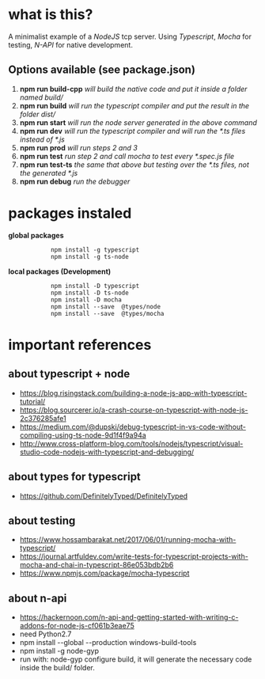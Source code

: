 # what is this?

A minimalist example of a *NodeJS* tcp server. Using *Typescript*,
*Mocha* for testing, *N-API* for native development. 

## Options available (**see package.json**)
1. **npm run build-cpp**  *will build the native code and put it inside a folder named build/*
2. **npm run build**      *will run the typescript compiler and put the result in the folder dist/*
3. **npm run start**      *will run the node server generated in the above command*
4. **npm run dev**        *will run the typescript compiler and will run the \*.ts files instead of \*.js*
5. **npm run prod**       *will run steps 2 and 3*
6. **npm run test**       *run step 2 and call mocha to test every \*.spec.js file*
7. **npm run test-ts**    *the same that above but testing over the \*.ts files, not the generated \*.js*
8. **npm run debug**      *run the debugger*

# packages instaled

**global packages**
```     
            npm install -g typescript  
            npm install -g ts-node
```

**local packages (Development)**
```     
            npm install -D typescript
            npm install -D ts-node
            npm install -D mocha
            npm install --save  @types/node  
            npm install --save  @types/mocha            
```


# important references

## about typescript + node

* https://blog.risingstack.com/building-a-node-js-app-with-typescript-tutorial/
* https://blog.sourcerer.io/a-crash-course-on-typescript-with-node-js-2c376285afe1
* https://medium.com/@dupski/debug-typescript-in-vs-code-without-compiling-using-ts-node-9d1f4f9a94a
* http://www.cross-platform-blog.com/tools/nodejs/typescript/visual-studio-code-nodejs-with-typescript-and-debugging/

        
## about types for typescript

* https://github.com/DefinitelyTyped/DefinitelyTyped


## about testing

* https://www.hossambarakat.net/2017/06/01/running-mocha-with-typescript/
* https://journal.artfuldev.com/write-tests-for-typescript-projects-with-mocha-and-chai-in-typescript-86e053bdb2b6
* https://www.npmjs.com/package/mocha-typescript


## about n-api

* https://hackernoon.com/n-api-and-getting-started-with-writing-c-addons-for-node-js-cf061b3eae75
* need Python2.7
* npm install --global --production windows-build-tools
* npm install -g node-gyp
* run with: node-gyp configure build, it will generate the necessary code inside the build/ folder.

